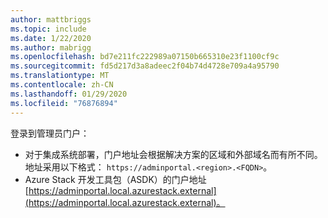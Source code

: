 ```yaml
---
author: mattbriggs
ms.topic: include
ms.date: 1/22/2020
ms.author: mabrigg
ms.openlocfilehash: bd7e211fc222989a07150b665310e23f1100cf9c
ms.sourcegitcommit: fd5d217d3a8adeec2f04b74d4728e709a4a95790
ms.translationtype: MT
ms.contentlocale: zh-CN
ms.lasthandoff: 01/29/2020
ms.locfileid: "76876894"
---
```

登录到管理员门户：

* 对于集成系统部署，门户地址会根据解决方案的区域和外部域名而有所不同。 地址采用以下格式： `https://adminportal.<region>.<FQDN>`。
* Azure Stack 开发工具包（ASDK）的门户地址[https://adminportal.local.azurestack.external](https://adminportal.local.azurestack.external)。